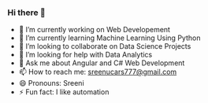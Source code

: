 ### Hi there 👋

- 🔭 I’m currently working on Web Developement
- 🌱 I’m currently learning Machine Learning Using Python
- 👯 I’m looking to collaborate on Data Science Projects
- 🤔 I’m looking for help with Data Analytics
- 💬 Ask me about Angular and C# Web Development
- 📫 How to reach me: sreenucars777@gmail.com
- 😄 Pronouns: Sreeni
- ⚡ Fun fact: I like automation
<!--
**sreenu-dev/sreenu-dev** is a ✨ _special_ ✨ repository because its `README.md` (this file) appears on your GitHub profile.

Here are some ideas to get you started:
-->
